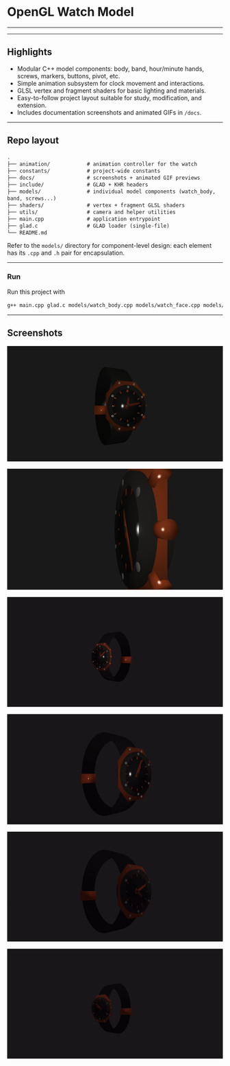 
# OpenGL Watch Model

---
---

## Highlights

- Modular C++ model components: body, band, hour/minute hands, screws, markers, buttons, pivot, etc.
- Simple animation subsystem for clock movement and interactions.
- GLSL vertex and fragment shaders for basic lighting and materials.
- Easy-to-follow project layout suitable for study, modification, and extension.
- Includes documentation screenshots and animated GIFs in `/docs`.

---

## Repo layout

```
.
├── animation/            # animation controller for the watch
├── constants/            # project-wide constants
├── docs/                 # screenshots + animated GIF previews
├── include/              # GLAD + KHR headers
├── models/               # individual model components (watch_body, band, screws...)
├── shaders/              # vertex + fragment GLSL shaders
├── utils/                # camera and helper utilities
├── main.cpp              # application entrypoint
├── glad.c                # GLAD loader (single-file)
└── README.md
```

Refer to the `models/` directory for component-level design: each element has its `.cpp` and `.h` pair for encapsulation.

---

### Run

Run this project with

```bash
g++ main.cpp glad.c models/watch_body.cpp models/watch_face.cpp models/watch_holder.cpp models/watch_band.cpp models/watch_hour.cpp models/watch_minute.cpp models/watch_pivot.cpp models/watch_screw.cpp models/watch_miniscrew.cpp models/watch_hourmarker.cpp models/watch_bighourmarker.cpp models/watch_button.cpp models/watch_lock.cpp animation/watch_animation.cpp -o watch -Iinclude -Iconstants -Imodels -Ianimation -lglfw -ldl -lGL && ./watch 

```

---
## Screenshots

![Front](https://github.com/im-w/OpenGl_Watch_Model/blob/main/docs/2.png)

![Side](https://github.com/im-w/OpenGl_Watch_Model/blob/main/docs/3.png)

![Right](https://github.com/im-w/OpenGl_Watch_Model/blob/main/docs/3.gif)

![Left](https://github.com/im-w/OpenGl_Watch_Model/blob/main/docs/1.gif)

![Left](https://github.com/im-w/OpenGl_Watch_Model/blob/main/docs/2.gif)

![Right](https://github.com/im-w/OpenGl_Watch_Model/blob/main/docs/4.gif)

    
